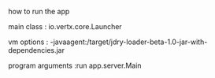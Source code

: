 how to run the app

main class : io.vertx.core.Launcher

vm options : -javaagent:<path to jdry-loader>/target/jdry-loader-beta-1.0-jar-with-dependencies.jar
  
program arguments :run app.server.Main  

